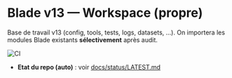# Blade v13 — Workspace (propre)

Base de travail v13 (config, tools, tests, logs, datasets, …).
On importera les modules Blade existants **sélectivement** après audit.

![CI](https://github.com/aresnake/blade/actions/workflows/ci.yml/badge.svg)


- **Etat du repo (auto)** : voir [docs/status/LATEST.md](docs/status/LATEST.md)

